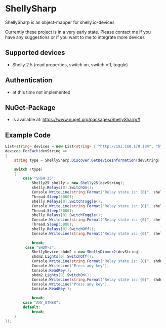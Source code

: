 # ShellySharp
ShellySharp is an object-mapper for shelly.io-devices

Currently these project is in a very early state. Please contact me if you have any suggestions or if you want to me to integrate more devices

## Supported devices
- Shelly 2.5 (read properties, switch on, switch off, toggle)

## Authentication
- at this time not implemented

## NuGet-Package
- is available at: https://www.nuget.org/packages/ShellySharp/#

## Example Code
```csharp
List<string> devices = new List<string> { "http://192.168.178.104", "http://192.168.178.105" };
devices.ForEach(devString =>
{
    string type = ShellySharp.Discover.GetDeviceInformation(devString).Type;

    switch (type)
    {
        case "SHSW-25":
            Shelly25 shelly = new Shelly25(devString);
            shelly.Relays[0].SwitchOn();
            Console.WriteLine(string.Format("Relay state is: {0}", shelly.Relays[0].Ison));
            Thread.Sleep(5000);
            shelly.Relays[0].SwitchToggle();
            Console.WriteLine(string.Format("Relay state is: {0}", shelly.Relays[0].Ison));
            Thread.Sleep(5000);
            shelly.Relays[0].SwitchToggle();
            Console.WriteLine(string.Format("Relay state is: {0}", shelly.Relays[0].Ison));
            Thread.Sleep(5000);
            shelly.Relays[0].SwitchOff();
            Console.WriteLine(string.Format("Relay state is: {0}", shelly.Relays[0].Ison));
            
            break;
         case "SHDM-2":
            ShellyDevice shdm2 = new ShellyDimmer2(devString);
            shdm2.Lights[0].SwitchOff();
            Console.WriteLine(string.Format("Relay state is: {0}", shdm2.Lights[0].Ison));
            Console.WriteLine("Press any key");
            Console.ReadKey();
            shdm2.Lights[0].SwitchOn();
            Console.WriteLine(string.Format("Relay state is: {0}", shdm2.Lights[0].Ison));
            Console.WriteLine("Press any key");
            Console.ReadKey();
            
            break;
        case "ANY_OTHER":
        default:
            break;
    }
});
```
